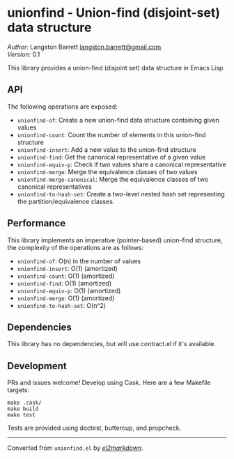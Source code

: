 # unionfind - Union-find (disjoint-set) data structure

*Author:* Langston Barrett <langston.barrett@gmail.com><br>
*Version:* 0.1<br>

This library provides a union-find (disjoint set) data structure in Emacs
Lisp.

## API

The following operations are exposed:

- `unionfind-of`: Create a new union-find data structure containing given values
- `unionfind-count`: Count the number of elements in this union-find structure
- `unionfind-insert`: Add a new value to the union-find structure
- `unionfind-find`: Get the canonical representative of a given value
- `unionfind-equiv-p`: Check if two values share a canonical representative
- `unionfind-merge`: Merge the equivalence classes of two values
- `unionfind-merge-canonical`: Merge the equivalence classes of two canonical
  representatives
- `unionfind-to-hash-set`: Create a two-level nested hash set representing the
  partition/equivalence classes.

## Performance

This library implements an imperative (pointer-based) union-find structure,
the complexity of the operations are as follows:

- `unionfind-of`: O(n) in the number of values
- `unionfind-insert`: O(1) (amortized)
- `unionfind-count`: O(1) (amortized)
- `unionfind-find`: O(1) (amortized)
- `unionfind-equiv-p`: O(1) (amortized)
- `unionfind-merge`: O(1) (amortized)
- `unionfind-to-hash-set`: O(n^2)

## Dependencies

This library has no dependencies, but will use contract.el if it's available.

## Development

PRs and issues welcome! Develop using Cask. Here are a few Makefile targets:

    make .cask/
    make build
    make test

Tests are provided using doctest, buttercup, and propcheck.


---
Converted from `unionfind.el` by [*el2markdown*](https://github.com/Lindydancer/el2markdown).
